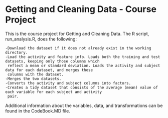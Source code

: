 # Getting and Cleaning Data - Course Project

This is the course project for Getting and Cleaning Data. The R script, run_analysis.R, does the following:

    -Download the dataset if it does not already exist in the working directory.
    -Load the activity and feature info. Loads both the training and test datasets, keeping only those columns which
     reflect a mean or standard deviation. Loads the activity and subject data for each dataset, and merges those 
     columns with the dataset.
    -Merges the two datasets.
    -Converts the activity and subject columns into factors.
    -Creates a tidy dataset that consists of the average (mean) value of each variable for each subject and activity 
     pair.

Additional information about the variables, data, and transformations can be found in the CodeBook.MD file.
